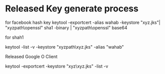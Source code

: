 
# Released Key generate process

 for facebook hash key
keytool -exportcert -alias wahab -keystore "xyz.jks"| "xyzpath\openssl" sha1 -binary | "xyzpath\openssl" base64



 for shah1

keytool -list -v -keystore "xyzpath\xyz.jks" -alias "wahab"

Released Google O Client

keytool -exportcert -keystore "xyz\xyz.jks" -list -v
